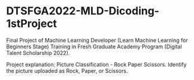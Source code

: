 # DTSFGA2022-MLD-Dicoding-1stProject
Final Project of Machine Learning Developer (Learn Machine Learning for Beginners Stage) Training in Fresh Graduate Academy Program (Digital Talent Scholarship 2022).

Project explanation:
Picture Classification - Rock Paper Scissors.
Identify the picture uploaded as Rock, Paper, or Scissors.
